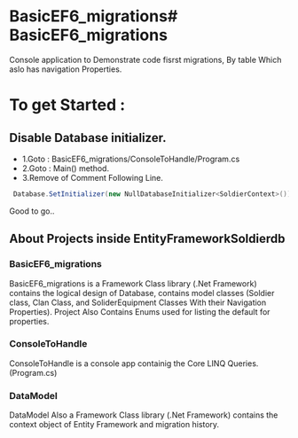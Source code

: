 # BasicEF6_migrations# BasicEF6_migrations
Console application to Demonstrate code fisrst migrations, By table Which aslo has navigation Properties.

# To get Started : 
##  Disable Database initializer.

* 1.Goto : BasicEF6_migrations/ConsoleToHandle/Program.cs 
* 2.Goto : Main() method.
* 3.Remove of Comment Following Line.

```c#
 Database.SetInitializer(new NullDatabaseInitializer<SoldierContext>());
 ```
 Good to go..
 
 ## About Projects inside EntityFrameworkSoldierdb
 ### BasicEF6_migrations
 BasicEF6_migrations is a Framework Class library (.Net Framework) contains the logical design of Database, contains model classes (Soldier class, Clan Class, and SoliderEquipment Classes With their Navigation Properties).
 Project Also Contains Enums used for listing the default for properties.
 
 ### ConsoleToHandle
 ConsoleToHandle is a console app containig the Core LINQ Queries.(Program.cs)
 
 ### DataModel 
 DataModel Also a Framework Class library (.Net Framework) contains the context object of Entity Framework and migration history.
 

